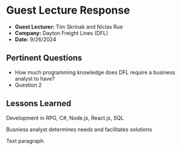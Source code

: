 # Guest Lecture Response
* **Guest Lecturer:** Tim Skrinak and Niclas Rue
* **Company:** Dayton Freight Lines (DFL)
* **Date:** 9/26/2024

## Pertinent Questions
* How much programming knowledge does DFL require a business analyst to have?
* Question 2

## Lessons Learned
Development in RPG, C#, Node.js, React.js, SQL  

Busniess analyst determines needs and facilitates solutions

Text paragraph.
